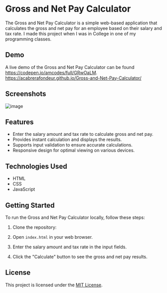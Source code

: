 # Gross and Net Pay Calculator

The Gross and Net Pay Calculator is a simple web-based application that calculates the gross and net pay for an employee based on their salary and tax rate. I made this project when I was in College in one of my programming classes.

## Demo

A live demo of the Gross and Net Pay Calculator can be found https://codepen.io/amcodes/full/GRwOaLM. https://acabrerafondeur.github.io/Gross-and-Net-Pay-Calculator/

## Screenshots

![image](https://github.com/acabrerafondeur/Gross-and-Net-Pay-Calculator/assets/47997094/643ffaa9-16d7-4a00-842c-510a7dc8268a)

## Features

- Enter the salary amount and tax rate to calculate gross and net pay.
- Provides instant calculation and displays the results.
- Supports input validation to ensure accurate calculations.
- Responsive design for optimal viewing on various devices.

## Technologies Used

- HTML
- CSS
- JavaScript

## Getting Started

To run the Gross and Net Pay Calculator locally, follow these steps:

1. Clone the repository:

2. Open `index.html` in your web browser.

3. Enter the salary amount and tax rate in the input fields.

4. Click the "Calculate" button to see the gross and net pay results.

## License

This project is licensed under the [MIT License](LICENSE).

